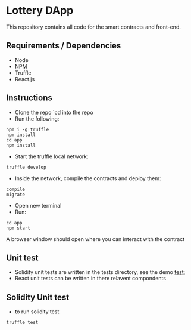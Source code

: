# Lottery DApp

This repository contains all code for the smart contracts and front-end.

## Requirements / Dependencies
* Node
* NPM
* Truffle
* React.js

## Instructions

* Clone the repo `cd into the repo
* Run the following:
```
npm i -g truffle
npm install
cd app
npm install
```
* Start the truffle local network:
```
truffle develop
```
* Inside the network, compile the contracts and deploy them:
```
compile
migrate
```
* Open new terminal
* Run:
```
cd app
npm start
```

A browser window should open where you can interact with the contract

## Unit test
* Solidity unit tests are written in the tests directory, see the demo [test](./test/simpleContract.test.js);
* React unit tests can be written in there relavent compondents

## Solidity Unit test
* to run solidity test
```
truffle test
```
